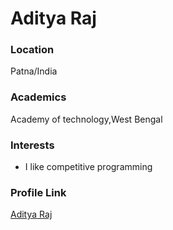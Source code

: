 # Aditya Raj

### Location

Patna/India

### Academics

Academy of technology,West Bengal

### Interests

- I like competitive programming

### Profile Link

[Aditya Raj](https://github.com/Aditya2254)